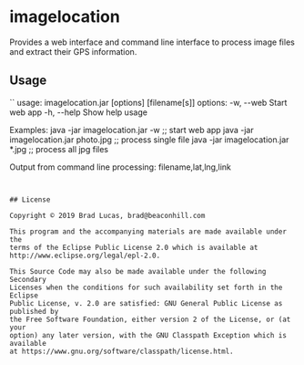 # imagelocation

Provides a web interface and command line interface to process image files and extract their GPS information.


## Usage

``
usage: imagelocation.jar [options] [filename[s]]
options:
  -w, --web   Start web app
  -h, --help  Show help usage

Examples:
java -jar imagelocation.jar -w           ;; start web app
java -jar imagelocation.jar photo.jpg    ;; process single file
java -jar imagelocation.jar *.jpg        ;; process all jpg files

Output from command line processing:
filename,lat,lng,link
```


## License

Copyright © 2019 Brad Lucas, brad@beaconhill.com

This program and the accompanying materials are made available under the
terms of the Eclipse Public License 2.0 which is available at
http://www.eclipse.org/legal/epl-2.0.

This Source Code may also be made available under the following Secondary
Licenses when the conditions for such availability set forth in the Eclipse
Public License, v. 2.0 are satisfied: GNU General Public License as published by
the Free Software Foundation, either version 2 of the License, or (at your
option) any later version, with the GNU Classpath Exception which is available
at https://www.gnu.org/software/classpath/license.html.
